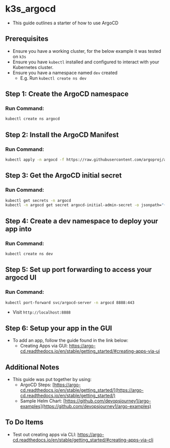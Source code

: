 # k3s_argocd
- This guide outlines a starter of how to use ArgoCD

## Prerequisites
- Ensure you have a working cluster, for the below example it was tested on `k3s`
- Ensure you have `kubectl` installed and configured to interact with your Kubernetes cluster.
- Ensure you have a namespace named `dev` created
    - E.g. Run `kubectl create ns dev`
 
## Step 1: Create the ArgoCD namespace

### Run Command:
```bash
kubectl create ns argocd
```

## Step 2: Install the ArgoCD Manifest

### Run Command:
```bash
kubectl apply -n argocd -f https://raw.githubusercontent.com/argoproj/argo-cd/stable/manifests/install.yaml
```

## Step 3: Get the ArgoCD initial secret

### Run Command:
```bash
kubectl get secrets -n argocd
kubectl -n argocd get secret argocd-initial-admin-secret -o jsonpath="{.data.password}" | base64 -d
```

## Step 4: Create a dev namespace to deploy your app into

### Run Command:
```bash
kubectl create ns dev
```

## Step 5: Set up port forwarding to access your argocd UI

### Run Command:
```bash
kubectl port-forward svc/argocd-server -n argocd 8888:443
```

- Visit `http://localhost:8888`

## Step 6: Setup your app in the GUI 
- To add an app, follow the guide found in the link below:
   - Creating Apps via GUI: https://argo-cd.readthedocs.io/en/stable/getting_started/#creating-apps-via-ui


 
## Additional Notes
- This guide was put together by using:
  - ArgoCD Steps: [https://argo-cd.readthedocs.io/en/stable/getting_started/](https://argo-cd.readthedocs.io/en/stable/getting_started/)
  - Sample Helm Chart: [https://github.com/devopsjourney1/argo-examples](https://github.com/devopsjourney1/argo-examples)

## To Do Items
- Test out creating apps via CLI: https://argo-cd.readthedocs.io/en/stable/getting_started/#creating-apps-via-cli
